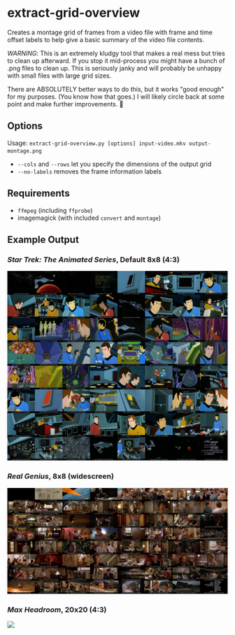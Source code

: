 # extract-grid-overview

Creates a montage grid of frames from a video file with frame and time offset labels to help give a basic summary of the video file contents.

_WARNING_: This is an extremely kludgy tool that makes a real mess but tries to clean up afterward. If you stop it mid-process you might have a bunch of .png files to clean up. This is seriously janky and will probably be unhappy with small files with large grid sizes.

There are ABSOLUTELY better ways to do this, but it works "good enough" for my purposes. (You know how that goes.) I will likely circle back at some point and make further improvements. 🤞

## Options
Usage: `extract-grid-overview.py [options] input-video.mkv output-montage.png`

- `--cols` and `--rows` let you specify the dimensions of the output grid
- `--no-labels` removes the frame information labels

## Requirements

- `ffmpeg` (including `ffprobe`)
- imagemagick (with included `convert` and `montage`)

## Example Output

### _Star Trek: The Animated Series_, Default 8x8 (4:3)

![](docs/montage-tas.png)

### _Real Genius_, 8x8 (widescreen)

![](docs/montage-real-genius.png)

### _Max Headroom_, 20x20 (4:3)

![](docs/montage-20x20.png)
